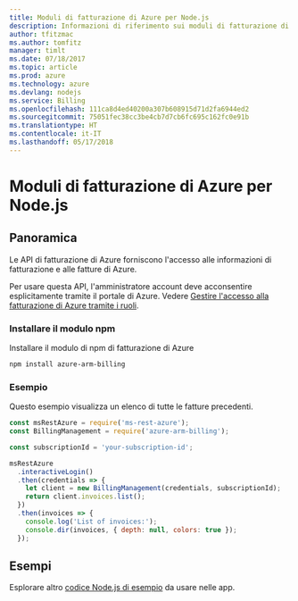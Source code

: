 ```yaml
---
title: Moduli di fatturazione di Azure per Node.js
description: Informazioni di riferimento sui moduli di fatturazione di Azure per Node.js
author: tfitzmac
ms.author: tomfitz
manager: timlt
ms.date: 07/18/2017
ms.topic: article
ms.prod: azure
ms.technology: azure
ms.devlang: nodejs
ms.service: Billing
ms.openlocfilehash: 111ca8d4ed40200a307b608915d71d2fa6944ed2
ms.sourcegitcommit: 75051fec38cc3be4cb7d7cb6fc695c162fc0e91b
ms.translationtype: HT
ms.contentlocale: it-IT
ms.lasthandoff: 05/17/2018
---
```

# <a name="azure-billing-modules-for-nodejs"></a>Moduli di fatturazione di Azure per Node.js

## <a name="overview"></a>Panoramica
Le API di fatturazione di Azure forniscono l'accesso alle informazioni di fatturazione e alle fatture di Azure.

Per usare questa API, l'amministratore account deve acconsentire esplicitamente tramite il portale di Azure. Vedere [Gestire l'accesso alla fatturazione di Azure tramite i ruoli](https://docs.microsoft.com/azure/billing/billing-manage-access).

### <a name="install-the-npm-module"></a>Installare il modulo npm 

Installare il modulo di npm di fatturazione di Azure 

```bash
npm install azure-arm-billing
```
### <a name="example"></a>Esempio 
 
Questo esempio visualizza un elenco di tutte le fatture precedenti.
 
```javascript 
const msRestAzure = require('ms-rest-azure');
const BillingManagement = require('azure-arm-billing');

const subscriptionId = 'your-subscription-id';

msRestAzure
  .interactiveLogin()
  .then(credentials => {
    let client = new BillingManagement(credentials, subscriptionId);
    return client.invoices.list();
  })
  .then(invoices => {
    console.log('List of invoices:');
    console.dir(invoices, { depth: null, colors: true });
  });
``` 


## <a name="samples"></a>Esempi

Esplorare altro [codice Node.js di esempio](https://azure.microsoft.com/resources/samples/?platform=nodejs) da usare nelle app.
